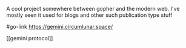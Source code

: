A cool project somewhere between gopher and the modern web. I've mostly seen it used for blogs and other such publication type stuff

#go-link https://gemini.circumlunar.space/

 [[gemini protocol]]